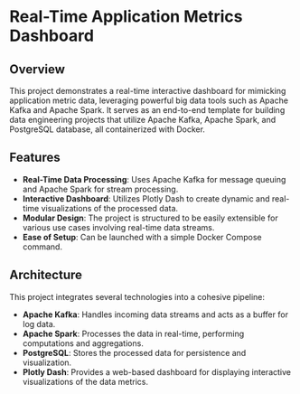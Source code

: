 # Real-Time Application Metrics Dashboard

## Overview

This project demonstrates a real-time interactive dashboard for mimicking application metric data, leveraging powerful big data tools such as Apache Kafka and Apache Spark. It serves as an end-to-end template for building data engineering projects that utilize Apache Kafka, Apache Spark, and PostgreSQL database, all containerized with Docker.

## Features

- **Real-Time Data Processing**: Uses Apache Kafka for message queuing and Apache Spark for stream processing.
- **Interactive Dashboard**: Utilizes Plotly Dash to create dynamic and real-time visualizations of the processed data.
- **Modular Design**: The project is structured to be easily extensible for various use cases involving real-time data streams.
- **Ease of Setup**: Can be launched with a simple Docker Compose command.

## Architecture

This project integrates several technologies into a cohesive pipeline:

- **Apache Kafka**: Handles incoming data streams and acts as a buffer for log data.
- **Apache Spark**: Processes the data in real-time, performing computations and aggregations.
- **PostgreSQL**: Stores the processed data for persistence and visualization.
- **Plotly Dash**: Provides a web-based dashboard for displaying interactive visualizations of the data metrics.
